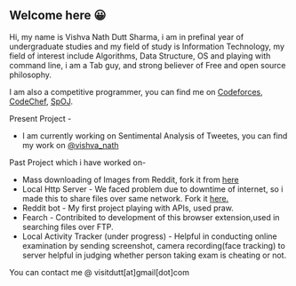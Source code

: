 ## Welcome here :grinning:

Hi, my name is Vishva Nath Dutt Sharma, i am in prefinal year of undergraduate studies and my field of study is Information Technology, my field of interest include Algorithms, Data Structure, OS and playing with command line, i am a Tab guy, and strong believer of Free and open source philosophy.

I am also a competitive programmer, you can find me on [Codeforces](http://codeforces.com/profile/v_ns), [CodeChef](https://www.codechef.com/users/v_ns), [SpOJ](http://www.spoj.com/users/v_ns/).

Present Project -
- I am currently working on Sentimental Analysis of Tweetes, you can find my work on [@vishva_nath](https://twitter.com/vishva_nath)  
 
Past Project which i have worked on-
- Mass downloading of Images from Reddit, fork it from [here](https://github.com/vishvanath45/subReddit-Images-Downloader)
- Local Http Server - We faced problem due to downtime of internet, so i made this to share files over same network. Fork it [here.](https://github.com/vishvanath45/local_http_server)
- Reddit bot - My first project playing with APIs, used praw.
- Fearch - Contribited to development of this browser extension,used in searching files over FTP.
- Local Activity Tracker (under progress) - Helpful in conducting online examination by sending screenshot, camera recording(face tracking) to server helpful in judging whether person taking exam is cheating or not.

You can contact me @ visitdutt[at]gmail[dot]com
